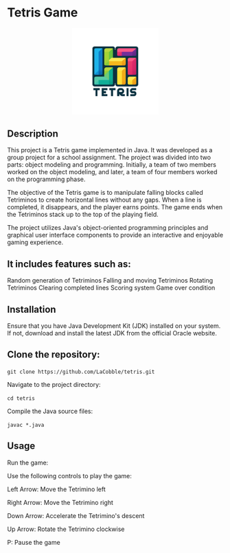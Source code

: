 # Tetris Game

<p align="center">
<img src="img/Tetris.png" width=40% height=40%>
</p>

## Description
This project is a Tetris game implemented in Java. It was developed as a group project for a school assignment. The project was divided into two parts: object modeling and programming. Initially, a team of two members worked on the object modeling, and later, a team of four members worked on the programming phase.

The objective of the Tetris game is to manipulate falling blocks called Tetriminos to create horizontal lines without any gaps. When a line is completed, it disappears, and the player earns points. The game ends when the Tetriminos stack up to the top of the playing field.

The project utilizes Java's object-oriented programming principles and graphical user interface components to provide an interactive and enjoyable gaming experience. 

## It includes features such as:

Random generation of Tetriminos
Falling and moving Tetriminos
Rotating Tetriminos
Clearing completed lines
Scoring system
Game over condition

## Installation
Ensure that you have Java Development Kit (JDK) installed on your system. If not, download and install the latest JDK from the official Oracle website.

## Clone the repository:

```git clone https://github.com/LaCobble/tetris.git```

Navigate to the project directory:

```cd tetris```

Compile the Java source files:

```javac *.java```

## Usage

Run the game:

Use the following controls to play the game:

Left Arrow: Move the Tetrimino left

Right Arrow: Move the Tetrimino right

Down Arrow: Accelerate the Tetrimino's descent

Up Arrow: Rotate the Tetrimino clockwise

P: Pause the game
